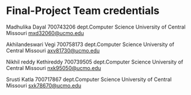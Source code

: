 # Final-Project Team credentials

Madhulika Dayal
700743206
dept.Computer Science
University of Central Missouri
mxd32060@ucmo.edu

Akhilandeswari Vegi
700758173
dept.Computer Science
University of Central Missouri
axv81730@ucmo.edu

Nikhil reddy Kethireddy
700739505
dept.Computer Science
University of Central Missouri
nxk95050@ucmo.edu

Srusti Katla
700717867
dept.Computer Science
University of Central Missouri
sxk78670@ucmo.edu
